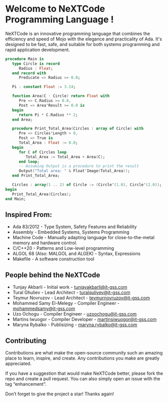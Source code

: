 # Welcome to NeXTCode Programming Language !
NeXTCode is an innovative programming language that combines the efficiency and speed of Mojo with the elegance and practicality of Ada. It's designed to be fast, safe, and suitable for both systems programming and rapid application development.

```ada
procedure Main is
   type Circle is record
      Radius : Float;
   end record with
      Predicate => Radius >= 0.0;

   Pi : constant Float := 3.14;

   function Area(C : Circle) return Float with
      Pre => C.Radius >= 0.0,
      Post => Area'Result >= 0.0 is
   begin
      return Pi * C.Radius ** 2;
   end Area;

   procedure Print_Total_Area(Circles : array of Circle) with
      Pre => Circles'Length > 0,
      Post => True is
      Total_Area : Float := 0.0;
   begin
      for C of Circles loop
         Total_Area := Total_Area + Area(C);
      end loop;
      -- Assuming Output is a procedure to print the result
      Output("Total area: " & Float'Image(Total_Area));
   end Print_Total_Area;

   Circles : array(1 .. 2) of Circle := (Circle'(1.0), Circle'(2.0));
begin
   Print_Total_Area(Circles);
end Main;
```
  
## Inspired From:
- Ada 83/2012 - Type System, Safety Features and Reliability
- Assembly - Embedded Systems, Systems Programming
- Machine Code - Manually adapting language for close-to-the-metal memory and hardware control.
- C/C++20 - Patterns and Low-level programming
- ALGOL 68 (Also: MALGOL and ALGEK) - Syntax, Expressions
- Makefile - A software construction tool

## People behind the NeXTCode

- Tunjay Akbarli - Initial work - tunjayakbarli@it-gss.com
- Tural Ghuliev - Lead Architect - turalquliyev@it-gss.com
- Teymur Novruzov - Lead Architect - teymurnovruzov@it-gss.com
- Mohammed Samy El-Melegy - Compiler Engineer - mohammedsamy@it-gss.com
- Uzo Ochogu - Compiler Engineer - uzoochogu@it-gss.com
- Martins Iwuogor - Compiler Developer - martinsiwuogor@it-gss.com
- Maryna Rybalko - Publisizing - maryna.rybalko@it-gss.com

## Contributing
Contributions are what make the open-source community such an amazing place to learn, inspire, and create. Any contributions you make are greatly appreciated.

If you have a suggestion that would make NeXTCode better, please fork the repo and create a pull request. You can also simply open an issue with the tag “enhancement”.

Don’t forget to give the project a star! Thanks again!
